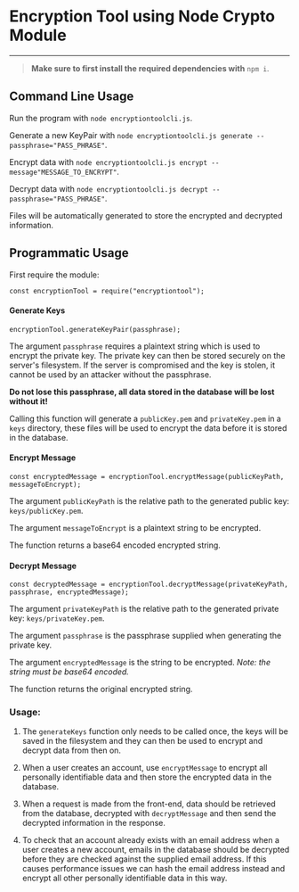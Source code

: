 # Encryption Tool using Node Crypto Module

---

> **Make sure to first install the required dependencies with** `npm i`.

## Command Line Usage

Run the program with `node encryptiontoolcli.js`.

Generate a new KeyPair with `node encryptiontoolcli.js generate --passphrase="PASS_PHRASE"`.

Encrypt data with `node encryptiontoolcli.js encrypt --message"MESSAGE_TO_ENCRYPT"`.

Decrypt data with `node encryptiontoolcli.js decrypt --passphrase="PASS_PHRASE"`.

Files will be automatically generated to store the encrypted and decrypted information.

## Programmatic Usage

First require the module:

    const encryptionTool = require("encryptiontool");

#### Generate Keys

    encryptionTool.generateKeyPair(passphrase);

The argument `passphrase` requires a plaintext string which is used to encrypt the private key. The private key can then be stored securely on the server's filesystem. If the server is compromised and the key is stolen, it cannot be used by an attacker without the passphrase.

**Do not lose this passphrase, all data stored in the database will be lost without it!**

Calling this function will generate a `publicKey.pem` and `privateKey.pem` in a `keys` directory, these files will be used to encrypt the data before it is stored in the database.

#### Encrypt Message

    const encryptedMessage = encryptionTool.encryptMessage(publicKeyPath, messageToEncrypt);

The argument `publicKeyPath` is the relative path to the generated public key: `keys/publicKey.pem`.

The argument `messageToEncrypt` is a plaintext string to be encrypted.

The function returns a base64 encoded encrypted string.

#### Decrypt Message

    const decryptedMessage = encryptionTool.decryptMessage(privateKeyPath, passphrase, encryptedMessage);

The argument `privateKeyPath` is the relative path to the generated private key: `keys/privateKey.pem`.

The argument `passphrase` is the passphrase supplied when generating the private key.

The argument `encryptedMessage` is the string to be encrypted. _Note: the string must be base64 encoded._

The function returns the original encrypted string.

### Usage:

1. The `generateKeys` function only needs to be called once, the keys will be saved in the filesystem and they can then be used to encrypt and decrypt data from then on.

2. When a user creates an account, use `encryptMessage` to encrypt all personally identifiable data and then store the encrypted data in the database.

3. When a request is made from the front-end, data should be retrieved from the database, decrypted with `decryptMessage` and then send the decrypted information in the response.

4. To check that an account already exists with an email address when a user creates a new account, emails in the database should be decrypted before they are checked against the supplied email address. If this causes performance issues we can hash the email address instead and encrypt all other personally identifiable data in this way.
